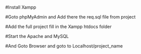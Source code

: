 #Install Xampp

#Goto phpMyAdmin and Add there the  req.sql file from project

#Add the full project fill in the Xampp htdocs folder

#Start the Apache and MySQL

#And Goto Browser and goto to Localhost/project_name
